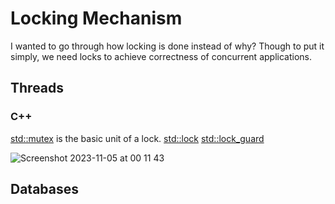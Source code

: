 # Locking Mechanism

I wanted to go through how locking is done instead of why? Though to put it simply, we need locks to achieve correctness of concurrent applications.

## Threads 

### C++

[std::mutex](https://en.cppreference.com/w/cpp/thread/mutex) is the basic unit of a lock.
[std::lock](https://en.cppreference.com/w/cpp/thread/lock)
[std::lock_guard](https://en.cppreference.com/w/cpp/thread/lock_guard)

![Screenshot 2023-11-05 at 00 11 43](https://github.com/swagatata/swagatata.github.io/assets/235574/50a9352c-85dc-40a2-af1a-7f5f2fa90bae)

## Databases


